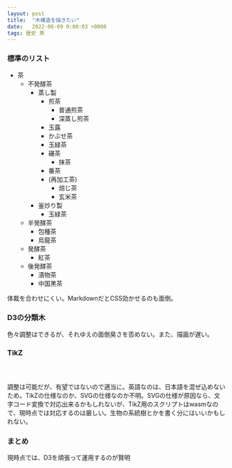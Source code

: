 ```yaml
---
layout: post
title:  "木構造を描きたい"
date:   2022-06-09 0:00:03 +0000
tags: 歴史 茶
---
```


### 標準のリスト
- 茶
  - 不発酵茶
    - 蒸し製
      - 煎茶
        - 普通煎茶
        - 深蒸し煎茶
      - 玉露
      - かぶせ茶
      - 玉緑茶
      - 碾茶
        - 抹茶
      - 番茶
      - (再加工茶)
        - 焙じ茶
        - 玄米茶
    - 釜炒り製
      - 玉緑茶
  - 半発酵茶
    - 包種茶
    - 烏龍茶
  - 発酵茶
    - 紅茶
  - 後発酵茶
    - 漬物茶
    - 中国黒茶

体裁を合わせにくい。MarkdownだとCSS効かせるのも面倒。

### D3の分類木

<div id="app"></div>

<script type="module">

import * as d3 from "https://cdn.skypack.dev/d3@7";
const DATA = {
  name: "茶",
  children: [
    {
      name: "不発酵茶",
      children: [
        {
          name: "蒸し製",
          children: [
            {
              name: "煎茶",
              children: [
                {
                  name: "普通煎茶",
                },
                {
                  name: "深蒸し煎茶",
                },
              ]
            },
            {
              name: "玉露",
            },
            {
              name: "かぶせ茶",
              children: [],
            },
            {
              name: "玉緑茶",
              children: [],
            },
            {
              name: "碾茶",
              children: [
                {
                  name: "抹茶",
                }
              ],
            },
            {
              name: "番茶",
              children: [],
            },
            {
              name: "(再加工茶)",
              children: [
                {
                  name: "焙じ茶"
                },
                {
                  name: "玄米茶"
                }
              ],
            },
          ]
        },
        {
          name: "釜炒り製",
          children: [
            {
              name: "玉緑茶"
            }
          ]
        },
      ]
    },
    {
      name: "半発酵茶",
      children: [
        {
          children: [
            {
              name: "包種茶"
            },
            {
              name: "烏龍茶"
            }
          ]
        }
      ]
    },
    {
      name: "発酵茶",
      children: [
        {
          children: [
            {
              name: "紅茶"
            }
          ]
        }
      ]
    },
    {
      name: "後発酵茶",
      children: [
        {
          children: [
            {
              name: "漬物茶"
            },
            {
              name: "中国黒茶"
            }
          ]
        }
      ]
    }
  ]
}

const width = window.innerWidth;
const height = window.innerWidth;

const tree = (data) => {
  const root = d3.hierarchy(data);
  root.dx = 20;
  root.dy = width / (root.height + 1);
  return d3.tree().nodeSize([root.dx, root.dy])(root);
};

const root = tree(DATA);

const svg = d3.create("svg").attr("viewBox", [0, -height/4, width, height]);

const g = svg
  .append("g")
  .attr("font-family", "sans-serif")
  .attr("font-size", 12)
  .attr("transform", `translate(${root.dx * 2}, ${root.dy})`);

const link = g
  .append("g")
  .attr("fill", "none")
  .attr("stroke", "#555")
  .attr("stroke-opacity", 0.4)
  .attr("stroke-width", 1.5)
  .selectAll("path")
  .data(root.links())
  .join("path")
  .attr(
    "d",
    d3
      .linkHorizontal()
      .x((d) => d.y)
      .y((d) => d.x)
  );

const node = g
  .append("g")
  .attr("stroke-linejoin", "round")
  .attr("stroke-width", 3)
  .selectAll("g")
  .data(root.descendants())
  .join("g")
  .attr("transform", (d) => `translate(${d.y}, ${d.x})`)
  .on("click", (e, d) => clicked(d));

node
  .append("text")
  .attr("x", 0)
  .attr("dy", "0.31em")
  .attr("text-anchor", "end")
  .text((d) => d.data.name)
  .clone(true)
  .lower()
  .attr("stroke", "white");

document.getElementById("app").append(svg.node());

const clicked = (d) => {
  const paths = d3.selectAll("path");
  const ancestors = d.ancestors();
  console.log(paths);
  paths.style("stroke", "#555").style("stroke-opacity", 0.4);

  paths
    .filter((n) => {
      return ancestors.includes(n.target);
    })
    .style("stroke", "red")
    .style("stroke-opacity", 1);
};


</script>

色々調整はできるが、それゆえの面倒臭さを否めない。また、描画が遅い。

### TikZ

<div style="display: flex; justify-content: center;">
<p></p>
<script type="text/tikz">
\begin{tikzpicture}[
  level 1/.style={sibling distance=30mm},
  level 2/.style={sibling distance=10mm}
]
\node {Tea} [grow=right]
  child { node {Unfermented tea}
    child { node {} }
    child { node {} }
  }
  child { node {Semi-fermented tea}
    child { node {} }
  }
  child { node {Fermented tea}
    child { node {} }
  }
  child { node {Post-fermented tea}
    child { node {} }
    child { node {} }
  };
\end{tikzpicture}
</script>
</div>

調整は可能だが、有望ではないので適当に。英語なのは、日本語を混ぜ込めないため。TikZの仕様なのか、SVGの仕様なのか不明。SVGの仕様が原因なら、文字コード変換で対応出来るかもしれないが、TikZ用のスクリプトはwasmなので、現時点では対応するのは厳しい。生物の系統樹とかを書く分にはいいかもしれない。

### まとめ
現時点では、D3を頑張って運用するのが賢明